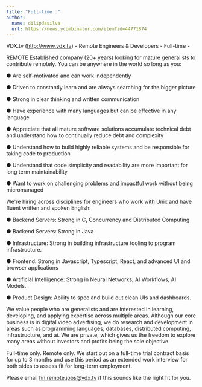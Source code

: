 ```yaml
---
title: "Full-time :"
author:
  name: dilipdasilva
  url: https://news.ycombinator.com/item?id=44771874
---
```

VDX.tv (<a href="http:&#x2F;&#x2F;www.vdx.tv" rel="nofollow">http:&#x2F;&#x2F;www.vdx.tv</a>) - Remote Engineers &amp; Developers - Full-time -

REMOTE Established company (20+ years) looking for mature generalists to contribute remotely. You can be anywhere in the world so long as you:

● Are self-motivated and can work independently

● Driven to constantly learn and are always searching for the bigger picture

● Strong in clear thinking and written communication

● Have experience with many languages but can be effective in any language

● Appreciate that all mature software solutions accumulate technical debt and understand how to continually reduce debt and complexity

● Understand how to build highly reliable systems and be responsible for taking code to production

● Understand that code simplicity and readability are more important for long term maintainability

● Want to work on challenging problems and impactful work without being micromanaged

We&#x27;re hiring across disciplines for engineers who work with Unix and have fluent written and spoken English:

● Backend Servers: Strong in C, Concurrency and Distributed Computing

● Backend Servers: Strong in Java

● Infrastructure: Strong in building infrastructure tooling to program infrastructure.

● Frontend: Strong in Javascript, Typescript, React, and advanced UI and browser applications

● Artificial Intelligence: Strong in Neural Networks, AI Workflows, AI Models.

● Product Design: Ability to spec and build out clean UIs and dashboards.

We value people who are generalists and are interested in learning, developing, and applying expertise across multiple areas. Although our core business is in digital video advertising, we do research and development in areas such as programming languages, databases, distributed computing, infrastructure, and ai. We are private, which gives us the freedom to explore many areas without investors and profits being the sole objective.

Full-time only. Remote only. We start out on a full-time trial contract basis for up to 3 months and use this period as an extended work interview for both sides to assess fit for long-term employment.

Please email hn.remote.jobs@vdx.tv if this sounds like the right fit for you.
<JobApplication />
